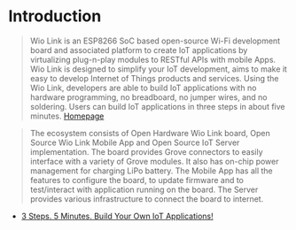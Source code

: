 # Introduction

> Wio Link is an ESP8266 SoC based open-source Wi-Fi development board and associated platform to create IoT applications by virtualizing plug-n-play modules to RESTful APIs with mobile Apps. Wio Link is designed to simplify your IoT development, aims to make it easy to develop Internet of Things products and services. Using the Wio Link, developers are able to build IoT applications with no hardware programming, no breadboard, no jumper wires, and no soldering. Users can build IoT applications in three steps in about five minutes. [Homepage](http://www.seeedstudio.com/wiki/Wio_Link)

> The ecosystem consists of Open Hardware Wio Link board, Open Source Wio Link Mobile App and Open Source IoT Server implementation. The board provides Grove connectors to easily interface with a variety of Grove modules. It also has on-chip power management for charging LiPo battery. The Mobile App has all the features to configure the board, to update firmware and to test/interact with application running on the board. The Server provides various infrastructure to connect the board to internet.

- [3 Steps. 5 Minutes. Build Your Own IoT Applications!](http://iot.seeed.cc/)
